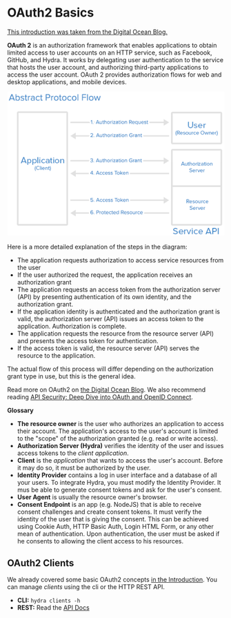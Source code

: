 # OAuth2 Basics

[This introduction was taken from the Digital Ocean Blog.](https://www.digitalocean.com/community/tutorials/an-introduction-to-oauth-2)

**OAuth 2** is an authorization framework that enables applications to obtain limited access to user accounts on an
HTTP service, such as Facebook, GitHub, and Hydra. It works by delegating user authentication to the service that hosts
the user account, and authorizing third-party applications to access the user account. OAuth 2 provides authorization
flows for web and desktop applications, and mobile devices.

![](../images/abstract_flow.png) 

Here is a more detailed explanation of the steps in the diagram:

* The application requests authorization to access service resources from the user
* If the user authorized the request, the application receives an authorization grant
* The application requests an access token from the authorization server (API) by presenting authentication of its own
identity, and the authorization grant.
* If the application identity is authenticated and the authorization grant is valid, the authorization server (API)
issues an access token to the application. Authorization is complete.
* The application requests the resource from the resource server (API) and presents the access token for authentication.
* If the access token is valid, the resource server (API) serves the resource to the application.

The actual flow of this process will differ depending on the authorization grant type in use, but this is the general idea.

Read more on OAuth2 on [the Digital Ocean Blog](https://www.digitalocean.com/community/tutorials/an-introduction-to-oauth-2).
We also recommend reading [API Security: Deep Dive into OAuth and OpenID Connect](http://nordicapis.com/api-security-oauth-openid-connect-depth/).

**Glossary**
* **The resource owner** is the user who authorizes an application to access their account. The application's access to
the user's account is limited to the "scope" of the authorization granted (e.g. read or write access).
* **Authorization Server (Hydra)** verifies the identity of the user and issues access tokens to the *client application*.
* **Client** is the *application* that wants to access the user's account. Before it may do so, it must be authorized
by the user.
* **Identity Provider** contains a log in user interface and a database of all your users. To integrate Hydra,
you must modify the Identity Provider. It mus be able to generate consent tokens and ask for the user's consent.
* **User Agent** is usually the resource owner's browser.
* **Consent Endpoint** is an app (e.g. NodeJS) that is able to receive consent challenges and create consent tokens.
It must verify the identity of the user that is giving the consent. This can be achieved using Cookie Auth,
HTTP Basic Auth, Login HTML Form, or any other mean of authentication. Upon authentication, the user must be asked
if he consents to allowing the client access to his resources.

## OAuth2 Clients

We already covered some basic OAuth2 concepts [in the Introduction](introduction.html).
You can manage *clients* using the cli or the HTTP REST API.

* **CLI:** `hydra clients -h`
* **REST:** Read the [API Docs](http://docs.hdyra.apiary.io/#reference/oauth2-clients)
